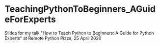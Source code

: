 # TeachingPythonToBeginners_AGuideForExperts
Slides for my talk "How to Teach Python to Beginners: A Guide for Python Experts" at Remote Python Pizza, 25 April 2020
